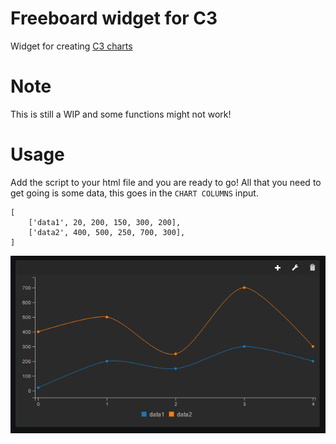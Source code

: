 # Freeboard widget for C3
Widget for creating [C3 charts](http://c3js.org/)

# Note
This is still a WIP and some functions might not work!

# Usage

Add the script to your html file and you are ready to go!
All that you need to get going is some data, this goes in the `CHART COLUMNS` input.

	[
		['data1', 20, 200, 150, 300, 200],
		['data2', 400, 500, 250, 700, 300],
	]

![Example](example.png)